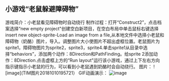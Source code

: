 ## 小游戏“老鼠躲避障碍物”
   游戏简介：小老鼠看见障碍物时自动绕行
   制作过程：打开“Construct2”，点击档案选择“new empty project"创建空白新项目，在空白布局中单击鼠标右键选择insert new object-sprite-Load an image from a file,从本地文件中选择小老鼠和障碍物（奶酪）图片，导入。调整图片大小使图片不超出虚框位置。老鼠图片为sprite1，障碍物图片为sprite2，sprite3，sprite4.单击sprite1从目录中选择“behaviors”，添加两个动作：8Direction和PathFinding。给sprite 2添加动作：8Direction.点击虚框上方的“Run layout"运行该小游戏，通过上下左右方向指示键指示小老鼠的行为，可以看到小老鼠遇到奶酪时会自动绕行。
  图片：
  ![image](TIM图片20181010195721）
  GIF动画演示：
   ![image](C:\Users\zyfsu\Videos)
